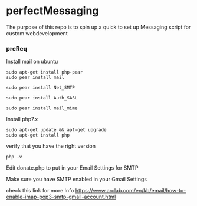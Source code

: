 # perfectMessaging
The purpose of this repo is to spin up a quick to set up Messaging script for custom webdevelopment

### preReq

Install mail on ubuntu

	sudo apt-get install php-pear
	sudo pear install mail

	sudo pear install Net_SMTP

	sudo pear install Auth_SASL

	sudo pear install mail_mime

Install php7.x

	sudo apt-get update && apt-get upgrade
	sudo apt-get install php

verify that you have the right version

	php -v

Edit donate.php to put in your Email Settings for SMTP

Make sure you have SMTP enabled in your Gmail Settings

check this link for more Info
https://www.arclab.com/en/kb/email/how-to-enable-imap-pop3-smtp-gmail-account.html
